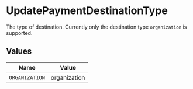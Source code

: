 # UpdatePaymentDestinationType

The type of destination. Currently only the destination type `organization` is supported.


## Values

| Name           | Value          |
| -------------- | -------------- |
| `ORGANIZATION` | organization   |